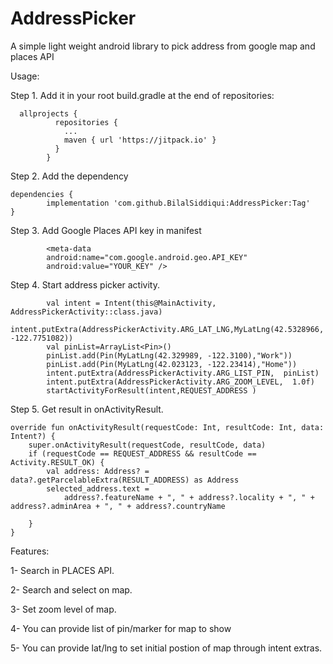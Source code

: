 # AddressPicker
A simple light weight android library to pick address from google map and places API

Usage:

Step 1. Add it in your root build.gradle at the end of repositories:
            
      allprojects {
              repositories {
                ...
                maven { url 'https://jitpack.io' }
              }
            }


Step 2. Add the dependency

	dependencies {
	        implementation 'com.github.BilalSiddiqui:AddressPicker:Tag'
	}

Step 3. Add Google Places API key in manifest

            <meta-data
            android:name="com.google.android.geo.API_KEY"
            android:value="YOUR_KEY" />

Step 4. Start address picker activity.

            val intent = Intent(this@MainActivity, AddressPickerActivity::class.java)
            intent.putExtra(AddressPickerActivity.ARG_LAT_LNG,MyLatLng(42.5328966, -122.7751082))
            val pinList=ArrayList<Pin>()
            pinList.add(Pin(MyLatLng(42.329989, -122.3100),"Work"))
            pinList.add(Pin(MyLatLng(42.023123, -122.23414),"Home"))
            intent.putExtra(AddressPickerActivity.ARG_LIST_PIN,  pinList)
            intent.putExtra(AddressPickerActivity.ARG_ZOOM_LEVEL,  1.0f)
            startActivityForResult(intent,REQUEST_ADDRESS )

Step 5. Get result in onActivityResult.
    
    override fun onActivityResult(requestCode: Int, resultCode: Int, data: Intent?) {
        super.onActivityResult(requestCode, resultCode, data)
        if (requestCode == REQUEST_ADDRESS && resultCode == Activity.RESULT_OK) {
            val address: Address? = data?.getParcelableExtra(RESULT_ADDRESS) as Address
            selected_address.text =
                address?.featureName + ", " + address?.locality + ", " + address?.adminArea + ", " + address?.countryName

        }
    } 

Features:

1- Search in PLACES API.

2- Search and select on map.

3- Set zoom level of map.

4- You can provide list of pin/marker for map to show

5- You can provide lat/lng to set initial postion of map through intent extras.
  

         